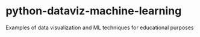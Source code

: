 # python-dataviz-machine-learning
Examples of data visualization and ML techniques for educational purposes
